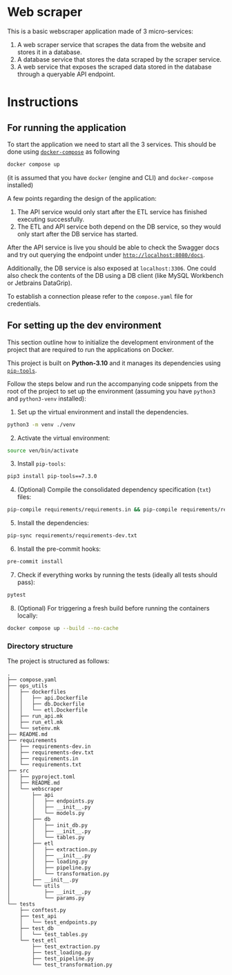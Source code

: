 # Web scraper
This is a basic webscraper application made of 3 micro-services:
1. A web scraper service that scrapes the data from the website and stores it in a database.
2. A database service that stores the data scraped by the scraper service.
3. A web service that exposes the scraped data stored in the database through a queryable API endpoint.

# Instructions

## For running the application

To start the application we need to start all the 3 services.
This should be done using [`docker-compose`](https://docs.docker.com/compose/) as following 
```bash
docker compose up
```
(it is assumed that you have `docker` (engine and CLI) and `docker-compose` installed)


A few points regarding the design of the application:
1. The API service would only start after the ETL service has finished executing successfully.
2. The ETL and API service both depend on the DB service, so they would only start after the DB service has started.

After the API service is live you should be able to check the Swagger docs and try out querying the endpoint
under [`http://localhost:8080/docs`](http://localhost:8080/docs).

Additionally, the DB service is also exposed at `localhost:3306`. One could also check the contents of the DB
using a DB client (like MySQL Workbench or Jetbrains DataGrip). 

To establish a connection please refer to the `compose.yaml` file for credentials.

## For setting up the dev environment

This section outline how to initialize the development environment of the project that are required to run the applications
on Docker.

This project is built on **Python-3.10** and it manages its dependencies using [`pip-tools`](https://pip-tools.readthedocs.io/en/latest/).

Follow the steps below and run the accompanying code snippets from the root of the project to set up the environment 
(assuming you have `python3` and `python3-venv` installed):

1. Set up the virtual environment and install the dependencies.

```bash
python3 -m venv ./venv
```

2. Activate the virtual environment:

```bash
source ven/bin/activate
```

3. Install `pip-tools`:

```bash
pip3 install pip-tools==7.3.0
```

4. (Optional) Compile the consolidated dependency specification (`txt`) files:

```bash
pip-compile requirements/requirements.in && pip-compile requirements/requirements-dev.in
```

5. Install the dependencies:

```bash
pip-sync requirements/requirements-dev.txt
```

6. Install the pre-commit hooks:

```bash
pre-commit install
```

7. Check if everything works by running the tests (ideally all tests should pass):

```bash
pytest
```

8. (Optional) For triggering a fresh build before running the containers locally:

```bash
docker compose up --build --no-cache
```

### Directory structure

The project is structured as follows:

```shell
.
├── compose.yaml
├── ops_utils
│   ├── dockerfiles
│   │   ├── api.Dockerfile
│   │   ├── db.Dockerfile
│   │   └── etl.Dockerfile
│   ├── run_api.mk
│   ├── run_etl.mk
│   └── setenv.mk
├── README.md
├── requirements
│   ├── requirements-dev.in
│   ├── requirements-dev.txt
│   ├── requirements.in
│   └── requirements.txt
├── src
│   ├── pyproject.toml
│   ├── README.md
│   └── webscraper
│       ├── api
│       │   ├── endpoints.py
│       │   ├── __init__.py
│       │   └── models.py
│       ├── db
│       │   ├── init_db.py
│       │   ├── __init__.py
│       │   └── tables.py
│       ├── etl
│       │   ├── extraction.py
│       │   ├── __init__.py
│       │   ├── loading.py
│       │   ├── pipeline.py
│       │   └── transformation.py
│       ├── __init__.py
│       └── utils
│           ├── __init__.py
│           └── params.py
└── tests
    ├── conftest.py
    ├── test_api
    │   └── test_endpoints.py
    ├── test_db
    │   └── test_tables.py
    └── test_etl
        ├── test_extraction.py
        ├── test_loading.py
        ├── test_pipeline.py
        └── test_transformation.py
```